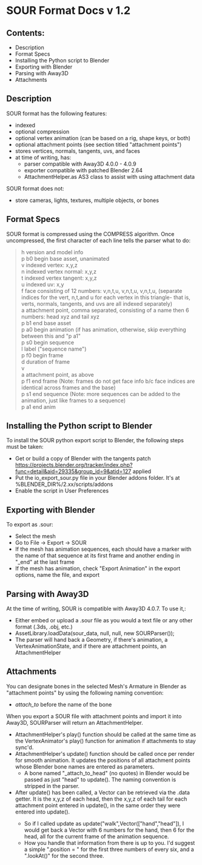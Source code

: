 # SOUR Format Docs v 1.2


## Contents:
* Description
* Format Specs
* Installing the Python script to Blender
* Exporting with Blender
* Parsing with Away3D
* Attachments


## Description
SOUR format has the following features:
* indexed
* optional compression
* optional vertex animation (can be based on a rig, shape keys, or both)
* optional attachment points (see section titled "attachment points")
* stores vertices, normals, tangents, uvs, and faces
* at time of writing, has:
    * parser compatible with Away3D 4.0.0 - 4.0.9
	* exporter compatible with patched Blender 2.64
    * AttachmentHelper.as AS3 class to assist with using attachment data

SOUR format does not:
* store cameras, lights, textures, multiple objects, or bones


## Format Specs
SOUR format is compressed using the COMPRESS algorithm. Once uncompressed, the first character of each line tells the parser what to do:

> h	    version and model info  
> p b0  begin base asset, unanimated  
> v	    indexed vertex: x,y,z  
> n	    indexed vertex normal:	x,y,z  
> t	    indexed vertex tangent:	x,y,z  
> u	    indexed uv:	x,y  
> f	    face consisting of 12 numbers:	v,n,t,u, v,n,t,u, v,n,t,u, (separate indices for the vert, n,t,and u for each vertex in this triangle- that is, verts, normals, tangents, and uvs are all indexed separately)  
> a	    attachment point, comma separated, consisting of a name then 6 numbers: head xyz and tail xyz  
> p b1  end base asset  
> p a0  begin animation (if has animation, otherwise, skip everything between this and "p a1"  
> p s0  begin sequence  
> l     label ("sequence name")  
> p f0  begin frame  
> d     duration of frame  
> v	 
> a     attachment point, as above  
> p f1  end frame (Note: frames do not get face info b/c face indices are identical across frames and the base)  
> p s1  end sequence (Note: more sequences can be added to the animation, just like frames to a sequence)  
> p a1  end anim  
	


## Installing the Python script to Blender
To install the SOUR python export script to Blender, the following steps must be taken:
* Get or build a copy of Blender with the tangents patch https://projects.blender.org/tracker/index.php?func=detail&aid=29335&group_id=9&atid=127 applied
* Put the io_export_sour.py file in your Blender addons folder. It's at %BLENDER_DIR%/2.xx/scripts/addons
* Enable the script in User Preferences


## Exporting with Blender
To export as .sour:
* Select the mesh
* Go to File -> Export -> SOUR
* If the mesh has animation sequences, each should have a marker with the name of that sequence at its first frame and another ending in "_end" at the last frame
* If the mesh has animation, check "Export Animation" in the export options, name the file, and export


## Parsing with Away3D
At the time of writing, SOUR is compatible with Away3D 4.0.7. To use it,:
* Either embed or upload a .sour file as you would a text file or any other format (.3ds, .obj, etc.)
* AssetLibrary.loadData(sour_data, null, null, new SOURParser());
* The parser will hand back a Geometry, if there's animation, a VertexAnimationState, and if there are attachment points, an AttachmentHelper

## Attachments
You can designate bones in the selected Mesh's Armature in Blender as "attachment points" by using the following naming convention:
* _attach_to_ before the name of the bone

When you export a SOUR file with attachment points and import it into Away3D, SOURParser will return an AttachmentHelper. 
* AttachmentHelper's play() function should be called at the same time as the VertexAnimator's play() function for animation if attachments to stay sync'd.
* AttachmentHelper's update() function should be called once per render for smooth animation. It updates the positions of all attachment points whose Blender bone names are entered as parameters. 
    * A bone named "_attach_to_head" (no quotes) in Blender would be passed as just "head" to update(). The naming convention is stripped in the parser.
* After update() has been called, a Vector<Number> can be retrieved via the .data getter. It is the x,y,z of each head, then the x,y,z of each tail for each attachment point entered in update(), in the same order they were entered into update().
    * So if I called update as update("walk",Vector(["hand","head"]), I would get back a Vector<Number> with 6 numbers for the hand, then 6 for the head, all for the current frame of the animation sequence.
	* How you handle that information from there is up to you. I'd suggest a simple ".position = " for the first three numbers of every six, and a ".lookAt()" for the second three.


